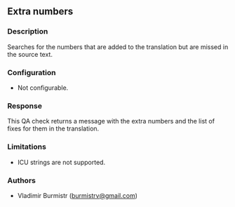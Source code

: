 ## Extra numbers

### Description
Searches for the numbers that are added to the translation but are missed in the source text.

### Configuration
- Not configurable.

### Response
This QA check returns a message with the extra numbers and the list of fixes for them in the translation.

### Limitations
- ICU strings are not supported.

### Authors
- Vladimir Burmistr (burmistrv@gmail.com)
